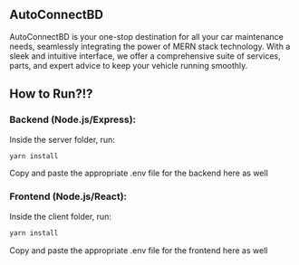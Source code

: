 ## AutoConnectBD
AutoConnectBD is your one-stop destination for all your car maintenance needs, seamlessly integrating the power of MERN stack technology. With a sleek and intuitive interface, we offer a comprehensive suite of services, parts, and expert advice to keep your vehicle running smoothly. 

## How to Run?!?

### Backend (Node.js/Express):
Inside the server folder, run:
```bash
yarn install
```
Copy and paste the appropriate .env file for the backend here as well

### Frontend (Node.js/React):
Inside the client folder, run:
```bash
yarn install
```
Copy and paste the appropriate .env file for the frontend here as well


